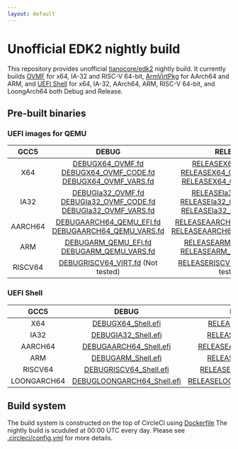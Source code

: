 ```yaml
---
layout: default
---
```


# Unofficial EDK2 nightly build

This repository provides unofficial
[tianocore/edk2](https://github.com/tianocore/edk2)
nightly build.
It currently builds
[OVMF](https://github.com/tianocore/tianocore.github.io/wiki/OVMF)
for x64, IA-32 and RISC-V 64-bit,
[ArmVirtPkg](https://github.com/tianocore/tianocore.github.io/wiki/ArmVirtPkg)
for AArch64 and ARM,
and
[UEFI Shell](https://github.com/tianocore/tianocore.github.io/wiki/Shell)
for x64, IA-32, AArch64, ARM, RISC-V 64-bit, and LoongArch64 both Debug and Release.

## Pre-built binaries

### UEFI images for QEMU

|   GCC5  |                                                                              DEBUG                                                                              |                                                                                   RELEASE                                                                                   |
|:-------:|:---------------------------------------------------------------------------------------------------------------------------------------------------------------:|:---------------------------------------------------------------------------------------------------------------------------------------------------------------------------:|
|   X64   |    [DEBUGX64\_OVMF.fd](bin/DEBUGX64_OVMF.fd)<br>[DEBUGX64\_OVMF\_CODE.fd](bin/DEBUGX64_OVMF_CODE.fd)<br>[DEBUGX64\_OVMF\_VARS.fd](bin/DEBUGX64_OVMF_VARS.fd)    |    [RELEASEX64\_OVMF.fd](bin/RELEASEX64_OVMF.fd)<br>[RELEASEX64\_OVMF\_CODE.fd](bin/RELEASEX64_OVMF_CODE.fd)<br>[RELEASEX64\_OVMF\_VARS.fd](bin/RELEASEX64_OVMF_VARS.fd)    |
|   IA32  | [DEBUGIa32\_OVMF.fd](bin/DEBUGIa32_OVMF.fd)<br>[DEBUGIa32\_OVMF\_CODE.fd](bin/DEBUGIa32_OVMF_CODE.fd)<br>[DEBUGIa32\_OVMF\_VARS.fd](bin/DEBUGIa32_OVMF_VARS.fd) | [RELEASEIa32\_OVMF.fd](bin/RELEASEIa32_OVMF.fd)<br>[RELEASEIa32\_OVMF\_CODE.fd](bin/RELEASEIa32_OVMF_CODE.fd)<br>[RELEASEIa32\_OVMF\_VARS.fd](bin/RELEASEIa32_OVMF_VARS.fd) |
| AARCH64 |                    [DEBUGAARCH64\_QEMU\_EFI.fd](bin/DEBUGAARCH64_QEMU_EFI.fd)<br>[DEBUGAARCH64\_QEMU\_VARS.fd](bin/DEBUGAARCH64_QEMU_VARS.fd)                   |                      [RELEASEAARCH64\_QEMU\_EFI.fd](bin/RELEASEAARCH64_QEMU_EFI.fd)<br>[RELEASEAARCH64\_QEMU\_VARS.fd](bin/RELEASEAARCH64_QEMU_VARS.fd)                     |
| ARM     | [DEBUGARM\_QEMU\_EFI.fd](bin/DEBUGARM_QEMU_EFI.fd)<br>[DEBUGARM\_QEMU\_VARS.fd](bin/DEBUGARM_QEMU_VARS.fd)                                                      | [RELEASEARM\_QEMU\_EFI.fd](bin/RELEASEARM_QEMU_EFI.fd)<br>[RELEASEARM\_QEMU\_VARS.fd](bin/RELEASEARM_QEMU_VARS.fd)                                                          |
| RISCV64 | [DEBUGRISCV64\_VIRT.fd](bin/DEBUGRISCV64_VIRT.fd) (Not tested)                                                                                                 | [RELEASERISCV64\_VIRT.fd](bin/RELEASERISCV64_VIRT.fd) (Not tested)                                                                                                         |

### UEFI Shell

|     GCC5    |                             DEBUG                             |                              RELEASE                              |
|:-----------:|:-------------------------------------------------------------:|:-----------------------------------------------------------------:|
|     X64     |         [DEBUGX64\_Shell.efi](bin/DEBUGX64_Shell.efi)         |         [RELEASEX64\_Shell.efi](bin/RELEASEX64_Shell.efi)         |
|     IA32    |        [DEBUGIA32\_Shell.efi](bin/DEBUGIA32_Shell.efi)        |        [RELEASEIA32\_Shell.efi](bin/RELEASEIA32_Shell.efi)        |
|   AARCH64   |     [DEBUGAARCH64\_Shell.efi](bin/DEBUGAARCH64_Shell.efi)     |     [RELEASEAARCH64\_Shell.efi](bin/RELEASEAARCH64_Shell.efi)     |
|     ARM     |         [DEBUGARM\_Shell.efi](bin/DEBUGARM_Shell.efi)         |         [RELEASEARM\_Shell.efi](bin/RELEASEARM_Shell.efi)         |
|   RISCV64   |     [DEBUGRISCV64\_Shell.efi](bin/DEBUGRISCV64_Shell.efi)     |     [RELEASERISCV64\_Shell.efi](bin/RELEASERISCV64_Shell.efi)     |
| LOONGARCH64 | [DEBUGLOONGARCH64\_Shell.efi](bin/DEBUGLOONGARCH64_Shell.efi) | [RELEASELOONGARCH64\_Shell.efi](bin/RELEASELOONGARCH64_Shell.efi) |

## Build system

The build system is constructed on the top of CircleCI using
[Dockerfile](Dockerfile)
The nightly build is scuduled at 00:00 UTC every day.
Please see
[.circleci/config.yml](.circleci/config.yml)
for more details.
